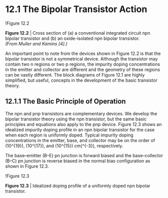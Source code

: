 # 12.1 The Bipolar Transistor Action

!Figure 12.2

**Figure 12.2** | Cross section of (a) a conventional integrated circuit npn bipolar transistor and (b) an oxide-isolated npn bipolar transistor.  
*(From Muller and Kamins [4].)*

An important point to note from the devices shown in Figure 12.2 is that the bipolar transistor is not a symmetrical device. Although the transistor may contain two n regions or two p regions, the impurity doping concentrations in the emitter and collector are different and the geometry of these regions can be vastly different. The block diagrams of Figure 12.1 are highly simplified, but useful, concepts in the development of the basic transistor theory.

## 12.1.1 The Basic Principle of Operation

The npn and pnp transistors are complementary devices. We develop the bipolar transistor theory using the npn transistor, but the same basic principles and equations also apply to the pnp device. Figure 12.3 shows an idealized impurity doping profile in an npn bipolar transistor for the case when each region is uniformly doped. Typical impurity doping concentrations in the emitter, base, and collector may be on the order of \(10^{19}\), \(10^{17}\), and \(10^{15}\) cm\(^{-3}\), respectively.

The base–emitter (B–E) pn junction is forward biased and the base–collector (B–C) pn junction is reverse biased in the normal bias configuration as shown in Figure 12.3.

!Figure 12.3

**Figure 12.3** | Idealized doping profile of a uniformly doped npn bipolar transistor.